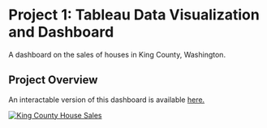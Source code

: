 # Project 1: Tableau Data Visualization and Dashboard
A dashboard on the sales of houses in King County, Washington. 

## Project Overview

An interactable version of this dashboard is available [here.](https://public.tableau.com/views/Project1_16905681733410/KingCountyHouseSales?:language=en-US&publish=yes&:display_count=n&:origin=viz_share_link)

<div class='tableauPlaceholder' id='viz1690568204456' style='position: relative'><noscript><a href='#'><img alt='King County House Sales  ' src='https:&#47;&#47;public.tableau.com&#47;static&#47;images&#47;Pr&#47;Project1_16905681733410&#47;KingCountyHouseSales&#47;1_rss.png' style='border: none' /></a></noscript><object class='tableauViz'  style='display:none;'><param name='host_url' value='https%3A%2F%2Fpublic.tableau.com%2F' /> <param name='embed_code_version' value='3' /> <param name='site_root' value='' /><param name='name' value='Project1_16905681733410&#47;KingCountyHouseSales' /><param name='tabs' value='no' /><param name='toolbar' value='yes' /><param name='static_image' value='https:&#47;&#47;public.tableau.com&#47;static&#47;images&#47;Pr&#47;Project1_16905681733410&#47;KingCountyHouseSales&#47;1.png' /> <param name='animate_transition' value='yes' /><param name='display_static_image' value='yes' /><param name='display_spinner' value='yes' /><param name='display_overlay' value='yes' /><param name='display_count' value='yes' /><param name='language' value='en-US' /><param name='filter' value='publish=yes' /></object></div>               
